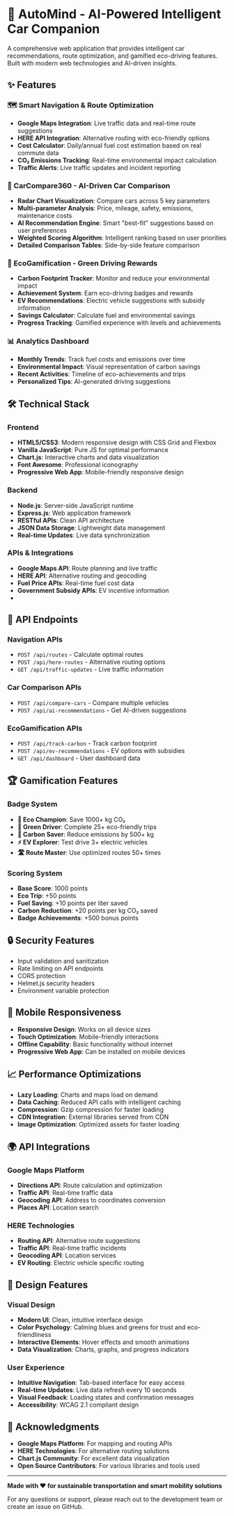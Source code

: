 # 🚗 AutoMind - AI-Powered Intelligent Car Companion

A comprehensive web application that provides intelligent car recommendations, route optimization, and gamified eco-driving features. Built with modern web technologies and AI-driven insights.

## ✨ Features

### 🗺️ Smart Navigation & Route Optimization
- **Google Maps Integration**: Live traffic data and real-time route suggestions
- **HERE API Integration**: Alternative routing with eco-friendly options
- **Cost Calculator**: Daily/annual fuel cost estimation based on real commute data
- **CO₂ Emissions Tracking**: Real-time environmental impact calculation
- **Traffic Alerts**: Live traffic updates and incident reporting

### 🚙 CarCompare360 - AI-Driven Car Comparison
- **Radar Chart Visualization**: Compare cars across 5 key parameters
- **Multi-parameter Analysis**: Price, mileage, safety, emissions, maintenance costs
- **AI Recommendation Engine**: Smart "best-fit" suggestions based on user preferences
- **Weighted Scoring Algorithm**: Intelligent ranking based on user priorities
- **Detailed Comparison Tables**: Side-by-side feature comparison

### 🌱 EcoGamification - Green Driving Rewards
- **Carbon Footprint Tracker**: Monitor and reduce your environmental impact
- **Achievement System**: Earn eco-driving badges and rewards
- **EV Recommendations**: Electric vehicle suggestions with subsidy information
- **Savings Calculator**: Calculate fuel and environmental savings
- **Progress Tracking**: Gamified experience with levels and achievements

### 📊 Analytics Dashboard
- **Monthly Trends**: Track fuel costs and emissions over time
- **Environmental Impact**: Visual representation of carbon savings
- **Recent Activities**: Timeline of eco-achievements and trips
- **Personalized Tips**: AI-generated driving suggestions

## 🛠️ Technical Stack

### Frontend
- **HTML5/CSS3**: Modern responsive design with CSS Grid and Flexbox
- **Vanilla JavaScript**: Pure JS for optimal performance
- **Chart.js**: Interactive charts and data visualization
- **Font Awesome**: Professional iconography
- **Progressive Web App**: Mobile-friendly responsive design

### Backend
- **Node.js**: Server-side JavaScript runtime
- **Express.js**: Web application framework
- **RESTful APIs**: Clean API architecture
- **JSON Data Storage**: Lightweight data management
- **Real-time Updates**: Live data synchronization

### APIs & Integrations
- **Google Maps API**: Route planning and live traffic
- **HERE API**: Alternative routing and geocoding
- **Fuel Price APIs**: Real-time fuel cost data
- **Government Subsidy APIs**: EV incentive information
- 
## 🔧 API Endpoints

### Navigation APIs
- `POST /api/routes` - Calculate optimal routes
- `POST /api/here-routes` - Alternative routing options
- `GET /api/traffic-updates` - Live traffic information

### Car Comparison APIs  
- `POST /api/compare-cars` - Compare multiple vehicles
- `POST /api/ai-recommendations` - Get AI-driven suggestions

### EcoGamification APIs
- `POST /api/track-carbon` - Track carbon footprint
- `POST /api/ev-recommendations` - EV options with subsidies
- `GET /api/dashboard` - User dashboard data

## 🏆 Gamification Features

### Badge System
- **🥇 Eco Champion**: Save 1000+ kg CO₂
- **🥈 Green Driver**: Complete 25+ eco-friendly trips  
- **🥉 Carbon Saver**: Reduce emissions by 500+ kg
- **⚡ EV Explorer**: Test drive 3+ electric vehicles
- **🛣️ Route Master**: Use optimized routes 50+ times

### Scoring System
- **Base Score**: 1000 points
- **Eco Trip**: +50 points
- **Fuel Saving**: +10 points per liter saved
- **Carbon Reduction**: +20 points per kg CO₂ saved
- **Badge Achievements**: +500 bonus points

## 🔒 Security Features

- Input validation and sanitization
- Rate limiting on API endpoints  
- CORS protection
- Helmet.js security headers
- Environment variable protection

## 📱 Mobile Responsiveness

- **Responsive Design**: Works on all device sizes
- **Touch Optimization**: Mobile-friendly interactions
- **Offline Capability**: Basic functionality without internet
- **Progressive Web App**: Can be installed on mobile devices

## 📈 Performance Optimizations

- **Lazy Loading**: Charts and maps load on demand
- **Data Caching**: Reduced API calls with intelligent caching
- **Compression**: Gzip compression for faster loading
- **CDN Integration**: External libraries served from CDN
- **Image Optimization**: Optimized assets for faster loading

## 🌍 API Integrations

### Google Maps Platform
- **Directions API**: Route calculation and optimization
- **Traffic API**: Real-time traffic data
- **Geocoding API**: Address to coordinates conversion
- **Places API**: Location search

### HERE Technologies
- **Routing API**: Alternative route suggestions
- **Traffic API**: Real-time traffic incidents
- **Geocoding API**: Location services
- **EV Routing**: Electric vehicle specific routing

## 🎨 Design Features

### Visual Design
- **Modern UI**: Clean, intuitive interface design
- **Color Psychology**: Calming blues and greens for trust and eco-friendliness
- **Interactive Elements**: Hover effects and smooth animations
- **Data Visualization**: Charts, graphs, and progress indicators

### User Experience
- **Intuitive Navigation**: Tab-based interface for easy access
- **Real-time Updates**: Live data refresh every 10 seconds
- **Visual Feedback**: Loading states and confirmation messages
- **Accessibility**: WCAG 2.1 compliant design

## 🙏 Acknowledgments

- **Google Maps Platform**: For mapping and routing APIs
- **HERE Technologies**: For alternative routing solutions
- **Chart.js Community**: For excellent data visualization
- **Open Source Contributors**: For various libraries and tools used

---

**Made with ❤️ for sustainable transportation and smart mobility solutions**


For any questions or support, please reach out to the development team or create an issue on GitHub.
